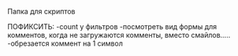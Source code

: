 Папка для скриптов

ПОФИКСИТЬ:
-count у фильтров
-посмотреть вид формы для комментов, когда не загружаются комменты, вместо смайлов.....
-обрезается коммент на 1 символ
